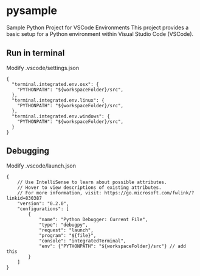 # pysample

Sample Python Project for VSCode Environments
This project provides a basic setup for a Python environment within Visual Studio Code (VSCode).

## Run in terminal
Modify .vscode/settings.json

    {
      "terminal.integrated.env.osx": {
        "PYTHONPATH": "${workspaceFolder}/src",
      },
      "terminal.integrated.env.linux": {
        "PYTHONPATH": "${workspaceFolder}/src",
      },
      "terminal.integrated.env.windows": {
        "PYTHONPATH": "${workspaceFolder}/src",
      }
    }

## Debugging

Modify .vscode/launch.json

    {
        // Use IntelliSense to learn about possible attributes.
        // Hover to view descriptions of existing attributes.
        // For more information, visit: https://go.microsoft.com/fwlink/?linkid=830387
        "version": "0.2.0",
        "configurations": [
            {
                "name": "Python Debugger: Current File",
                "type": "debugpy",
                "request": "launch",
                "program": "${file}",
                "console": "integratedTerminal",
                "env": {"PYTHONPATH": "${workspaceFolder}/src"} // add this
            }
        ]
    }
